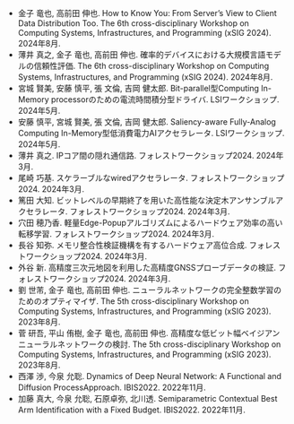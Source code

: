 - 金子 竜也, 高前田 伸也. How to Know You: From Server’s View to Client Data Distribution Too. The 6th cross-disciplinary Workshop on Computing Systems, Infrastructures, and Programming (xSIG 2024). 2024年8月.
- 薄井 真之, 金子 竜也, 高前田 伸也. 確率的デバイスにおける大規模言語モデルの信頼性評価. The 6th cross-disciplinary Workshop on Computing Systems, Infrastructures, and Programming (xSIG 2024). 2024年8月.
- 宮城 賢美, 安藤 慎平, 張 文倫, 吉岡 健太郎. Bit-parallel型Computing In-Memory processorのための電流時間積分型ドライバ. LSIワークショップ. 2024年5月.
- 安藤 慎平, 宮城 賢美, 張 文倫, 吉岡 健太郎. Saliency-aware Fully-Analog Computing In-Memory型低消費電力AIアクセラレータ. LSIワークショップ. 2024年5月.
- 薄井 真之. IPコア間の隠れ通信路. フォレストワークショップ2024. 2024年3月.
- 尾崎 巧基. スケラーブルなwiredアクセラレータ. フォレストワークショップ2024. 2024年3月.
- 篤田 大知. ビットレベルの早期終了を用いた高性能な決定木アンサンブルアクセラレータ. フォレストワークショップ2024. 2024年3月.
- 穴田 穂乃香. 軽量Edge-Popupアルゴリズムによるハードウェア効率の高い転移学習. フォレストワークショップ2024. 2024年3月.
- 長谷 知弥. メモリ整合性検証機構を有するハードウェア高位合成. フォレストワークショップ2024. 2024年3月.
- 外谷 新. 高精度三次元地図を利用した高精度GNSSプローブデータの検証. フォレストワークショップ2024. 2024年3月.
- 劉 世芾, 金子 竜也, 高前田 伸也. ニューラルネットワークの完全整数学習のためのオプティマイザ. The 5th cross-disciplinary Workshop on Computing Systems, Infrastructures, and Programming (xSIG 2023). 2023年8月.
- 菅 研吾, 平山 侑樹, 金子 竜也, 高前田 伸也. 高精度な低ビット幅ベイジアンニューラルネットワークの検討. The 5th cross-disciplinary Workshop on Computing Systems, Infrastructures, and Programming (xSIG 2023). 2023年8月.
- 西澤 渉, 今泉 允聡. Dynamics of Deep Neural Network: A Functional and Diffusion ProcessApproach. IBIS2022. 2022年11月.
- 加藤 真大, 今泉 允聡, 石原卓弥, 北川透. Semiparametric Contextual Best Arm Identification with a Fixed Budget. IBIS2022. 2022年11月.
